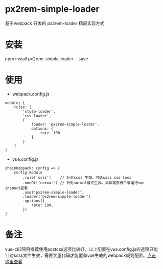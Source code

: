 # px2rem-simple-loader
基于webpack 开发的 px2rem-loader 精简实现方式

# 安装
npm install px2rem-simple-loader --save

# 使用
- webpack.config.js
```
module: {
	rules: [
		'style-loader',
		'css-loader',
		{
			loader: 'px2rem-simple-loader',
			options: {
				rate: 100
			}
		}
	]
}
```


- vue.config.js
```
chainWebpack: config => {
	config.module
		.rule('scss')    // 针对scss 生效。可选sass css less
		.oneOf('normal') // 针对normal模式生效。具体需要根目录运行vue inspect查看
		.use('px2rem-simple-loader')
		.loader('px2rem-simple-loader')
		.options({
			rate: 100,
		})
}
```

# 备注
vue-cli3项目推荐使用postcss选项比较好，以上配置在vue.config.js的选项只能针对scss文件生效，需要大量代码才能覆盖vue生成的webpack规则配置。[点击这里查看](https://cli.vuejs.org/zh/guide/webpack.html#%E4%BF%AE%E6%94%B9-loader-%E9%80%89%E9%A1%B9 "vue css.loaderOptions")

